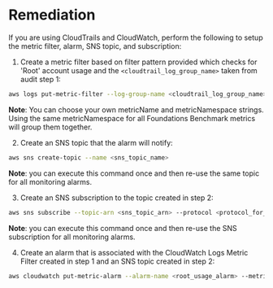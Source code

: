 # Remediation

If you are using CloudTrails and CloudWatch, perform the following to setup the metric filter, alarm, SNS topic, and subscription:

1. Create a metric filter based on filter pattern provided which checks for 'Root' account usage and the `<cloudtrail_log_group_name>` taken from audit step 1:

```sh
aws logs put-metric-filter --log-group-name <cloudtrail_log_group_name> --filter-name <root_usage_metric> --metric-transformations metricName=<root_usage_metric>,metricNamespace='CISBenchmark', metricValue=1 --filter-pattern '{ $.userIdentity.type = "Root" && $.userIdentity.invokedBy NOT EXISTS && $.eventType != "AwsServiceEvent" }'
```

**Note**: You can choose your own metricName and metricNamespace strings. Using the same metricNamespace for all Foundations Benchmark metrics will group them together.

2. Create an SNS topic that the alarm will notify:

```sh
aws sns create-topic --name <sns_topic_name>
```

**Note**: you can execute this command once and then re-use the same topic for all monitoring alarms.

3. Create an SNS subscription to the topic created in step 2:

```sh
aws sns subscribe --topic-arn <sns_topic_arn> --protocol <protocol_for_sns> --notification-endpoint <sns_subscription_endpoints>
```

**Note**: you can execute this command once and then re-use the SNS subscription for all monitoring alarms.

4. Create an alarm that is associated with the CloudWatch Logs Metric Filter created in step 1 and an SNS topic created in step 2:

```sh
aws cloudwatch put-metric-alarm --alarm-name <root_usage_alarm> --metric-name <root_usage_metric> --statistic Sum --period 300 --threshold 1 --comparison-operator GreaterThanOrEqualToThreshold --evaluation-periods 1 --namespace 'CISBenchmark' --alarm-actions <sns_topic_arn>
```
